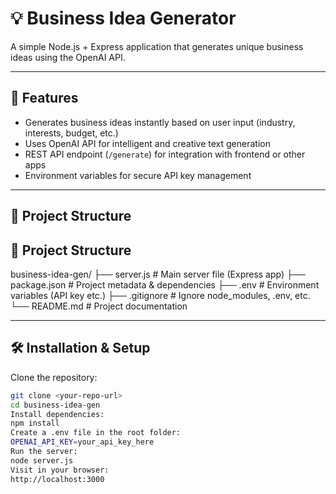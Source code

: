 # 💡 Business Idea Generator

A simple Node.js + Express application that generates unique business ideas using the OpenAI API.

---

## 🚀 Features
- Generates business ideas instantly based on user input (industry, interests, budget, etc.)
- Uses OpenAI API for intelligent and creative text generation
- REST API endpoint (`/generate`) for integration with frontend or other apps
- Environment variables for secure API key management

---

## 📂 Project Structure

## 📂 Project Structure

business-idea-gen/
├── server.js # Main server file (Express app)
├── package.json # Project metadata & dependencies
├── .env # Environment variables (API key etc.)
├── .gitignore # Ignore node_modules, .env, etc.
└── README.md # Project documentation


---

## 🛠️ Installation & Setup

Clone the repository:
```bash
git clone <your-repo-url>
cd business-idea-gen
Install dependencies:
npm install
Create a .env file in the root folder:
OPENAI_API_KEY=your_api_key_here
Run the server:
node server.js
Visit in your browser:
http://localhost:3000
